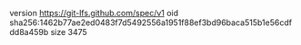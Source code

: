 version https://git-lfs.github.com/spec/v1
oid sha256:1462b77ae2ed0483f7d5492556a1951f88ef3bd96baca515b1e56cdfdd8a459b
size 3475
